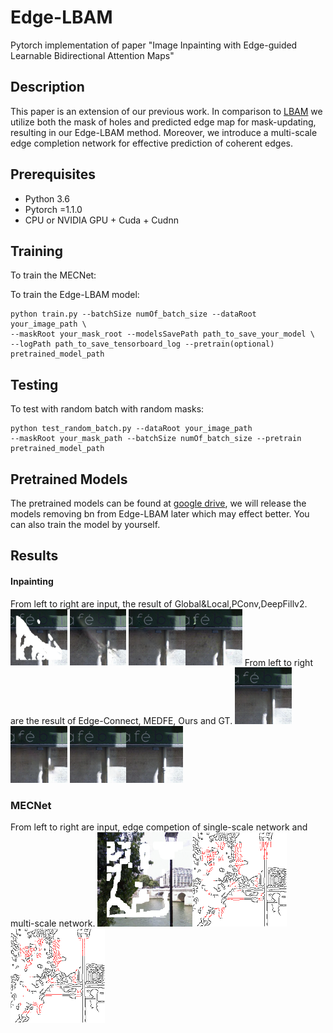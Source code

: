 # Edge-LBAM
Pytorch implementation of paper "Image Inpainting with Edge-guided Learnable Bidirectional Attention Maps"

## Description

This paper is an extension of our previous work. In comparison to [LBAM](https://openaccess.thecvf.com/content_ICCV_2019/papers/Xie_Image_Inpainting_With_Learnable_Bidirectional_Attention_Maps_ICCV_2019_paper.pdf) we utilize both the mask of holes
and predicted edge map for mask-updating, resulting in our Edge-LBAM method. Moreover, we introduce a multi-scale
edge completion network for effective prediction of coherent edges.

## Prerequisites

- Python 3.6
- Pytorch =1.1.0 
- CPU or NVIDIA GPU + Cuda + Cudnn

## Training

To train the MECNet:



To train the Edge-LBAM model:

```
python train.py --batchSize numOf_batch_size --dataRoot your_image_path \
--maskRoot your_mask_root --modelsSavePath path_to_save_your_model \
--logPath path_to_save_tensorboard_log --pretrain(optional) pretrained_model_path
```

## Testing

To test with random batch with random masks:

```
python test_random_batch.py --dataRoot your_image_path
--maskRoot your_mask_path --batchSize numOf_batch_size --pretrain pretrained_model_path
```

## Pretrained Models

 The pretrained models can be found at [google drive](https://drive.google.com/drive/folders/1iilIU0U7fOYjYlRB7bZjN5oLNCeLoW-R?usp=sharing), we will release the models removing bn from Edge-LBAM later which may effect better. You can also train the model by yourself.

## Results

#### Inpainting
From left to right are input, the result of Global&Local,PConv,DeepFillv2.
<img src="https://github.com/wds1998/Edge-LBAM/blob/main/examples/input28-1.png?raw=true" width="18%"/> <img src="https://github.com/wds1998/Edge-LBAM/blob/main/examples/gl28-1.png?raw=true" width = "18%"/> <img src="https://github.com/wds1998/Edge-LBAM/blob/main/examples/pconv28-1.png?raw=true" width="18%"/><img src="https://github.com/wds1998/Edge-LBAM/blob/main/examples/gc28-1.png?raw=true" width="18%"/>
From left to right are the result of Edge-Connect, MEDFE, Ours and GT.
<img src="https://github.com/wds1998/Edge-LBAM/blob/main/examples/ec28-1.png?raw=true" width="18%"/> <img src="https://github.com/wds1998/Edge-LBAM/blob/main/examples/MEDFE28-1.png?raw=true" width = "18%"/> <img src="https://github.com/wds1998/Edge-LBAM/blob/main/examples/ours28-1.png?raw=true" width="18%"/><img src="https://github.com/wds1998/Edge-LBAM/blob/main/examples/GT28-1.png?raw=true" width="18%"/>    

### MECNet
From left to right are input, edge competion of single-scale network and multi-scale network.
 <img src=examples\input1.png width=30%/><img src=examples\edge_mecnet(s)_1.png width=30%/><img src=examples\edge_mecnet_1.png width=30%/>
